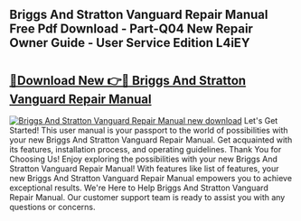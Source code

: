 ## Briggs And Stratton Vanguard Repair Manual Free Pdf Download - Part-Q04 New Repair Owner Guide - User Service Edition L4iEY

# <h2><a href="http://bc25246.oget.top/?id=Briggs+And+Stratton+Vanguard+Repair+Manual">🔗Download New 👉🔴 Briggs And Stratton Vanguard Repair Manual</a></h2>

[![Briggs And Stratton Vanguard Repair Manual new download](https://i.imgur.com/5g1atiW.png)](http://bc25246.oget.top/?id=Briggs+And+Stratton+Vanguard+Repair+Manual)
Let's Get Started! This user manual is your passport to the world of possibilities with your new Briggs And Stratton Vanguard Repair Manual. Get acquainted with its features, installation process, and operating guidelines. Thank You for Choosing Us! Enjoy exploring the possibilities with your new Briggs And Stratton Vanguard Repair Manual! With features like list of features, your new Briggs And Stratton Vanguard Repair Manual empowers you to achieve exceptional results. We're Here to Help Briggs And Stratton Vanguard Repair Manual. Our customer support team is ready to assist you with any questions or concerns.
